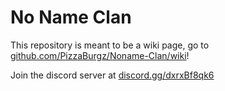 # No Name Clan
This repository is meant to be a wiki page, go to [github.com/PizzaBurgz/Noname-Clan/wiki](https://github.com/PizzaBurgz/Noname-Clan/wiki)!


Join the discord server at [discord.gg/dxrxBf8qk6](https://discord.gg/dxrxBf8qk6)
